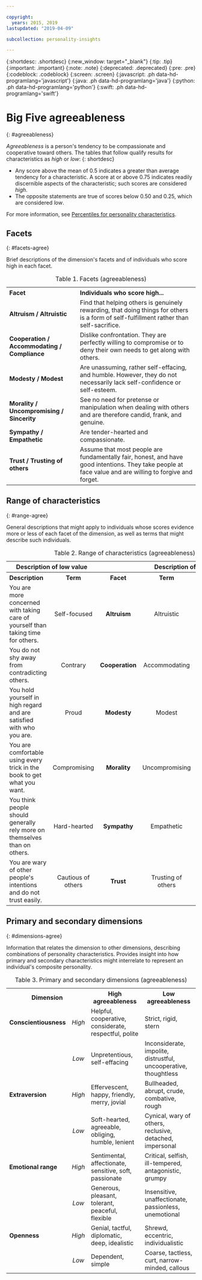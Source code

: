 ```yaml
---

copyright:
  years: 2015, 2019
lastupdated: "2019-04-09"

subcollection: personality-insights

---
```


{:shortdesc: .shortdesc}
{:new_window: target="_blank"}
{:tip: .tip}
{:important: .important}
{:note: .note}
{:deprecated: .deprecated}
{:pre: .pre}
{:codeblock: .codeblock}
{:screen: .screen}
{:javascript: .ph data-hd-programlang='javascript'}
{:java: .ph data-hd-programlang='java'}
{:python: .ph data-hd-programlang='python'}
{:swift: .ph data-hd-programlang='swift'}

# Big Five agreeableness
{: #agreeableness}

*Agreeableness* is a person's tendency to be compassionate and cooperative toward others. The tables that follow qualify results for characteristics as *high* or *low*:
{: shortdesc}

-   Any score above the mean of 0.5 indicates a greater than average tendency for a characteristic. A score at or above 0.75 indicates readily discernible aspects of the characteristic; such scores are considered *high*.
-   The opposite statements are true of scores below 0.50 and 0.25, which are considered *low*.

For more information, see [Percentiles for personality characteristics](/docs/services/personality-insights?topic=personality-insights-numeric#percentiles).

## Facets
{: #facets-agree}

Brief descriptions of the dimension's facets and of individuals who score high in each facet.

<table>
  <caption>Table 1. Facets (agreeableness)</caption>
  <tr>
    <th style="text-align:left">Facet</th>
    <th style="text-align:left">Individuals who score high...</th>
  </tr>
  <tr>
    <td><strong>Altruism / Altruistic</strong></td>
    <td>Find that helping others is genuinely rewarding, that doing
    things for others is a form of self-fulfillment rather than
    self-sacrifice.</td>
  </tr>
  <tr>
    <td><strong>Cooperation / Accommodating / Compliance</strong></td>
    <td>Dislike confrontation. They are perfectly willing to compromise
    or to deny their own needs to get along with others.</td>
  </tr>
  <tr>
    <td><strong>Modesty / Modest</strong></td>
    <td>Are unassuming, rather self-effacing, and humble. However, they
    do not necessarily lack self-confidence or self-esteem.</td>
  </tr>
  <tr>
    <td><strong>Morality / Uncompromising / Sincerity</strong></td>
    <td>See no need for pretense or manipulation when dealing with
    others and are therefore candid, frank, and genuine.</td>
  </tr>
  <tr>
    <td><strong>Sympathy / Empathetic</strong></td>
    <td>Are tender-hearted and compassionate.</td>
  </tr>
  <tr>
    <td><strong>Trust / Trusting of others</strong></td>
    <td>Assume that most people are fundamentally fair, honest, and
    have good intentions. They take people at face value and are willing
    to forgive and forget.</td>
  </tr>
</table>

## Range of characteristics
{: #range-agree}

General descriptions that might apply to individuals whose scores evidence more or less of each facet of the dimension, as well as terms that might describe such individuals.

<table summary="For the facet listed in the middle column of each row, the first two columns provide a description and a term for individuals with low scores for the facet, and the last two columns provide a term and a description for individuals with high scores for the facet.">
  <caption>Table 2. Range of characteristics (agreeableness)</caption>
  <tr>
    <th id="lowValue" colspan="2" style="text-align:center">
      Description of low value
    </th>
    <th id="blank"></th>
    <th id="highValue" colspan="2" style="text-align:center">
      Description of high value
    </th>
  </tr>
  <tr>
    <th id="lowDescription" headers="lowValue" style="text-align:left; width:23%">
      Description
    </th>
    <th id="lowTerm" headers="lowValue" style="text-align:center; width:16%">
      Term
    </th>
    <th id="facet" headers="blank" style="text-align:center; width:16%">
      Facet
    </th>
    <th id="highTerm" headers="highValue" style="text-align:center; width:16%">
      Term
    </th>
    <th id="highDescription" headers="highValue" style="text-align:right">
      Description
    </th>
  </tr>
  <tr>
    <td headers="lowValue lowDescription" style="text-align:left">
      You are more concerned with taking care of yourself than taking time
      for others.
    </td>
    <td headers="lowValue lowTerm" style="text-align:center">
      Self-focused
    </td>
    <td headers="blank facet" style="text-align:center">
      <strong>Altruism</strong>
    </td>
    <td headers="highValue highTerm" style="text-align:center">
      Altruistic
    </td>
    <td headers="highValue highDescription" style="text-align:right">
      You feel fulfilled when helping others and will go out of your way to
      do so.
    </td>
  </tr>
  <tr>
    <td headers="lowValue lowDescription" style="text-align:left">
      You do not shy away from contradicting others.
    </td>
    <td headers="lowValue lowTerm" style="text-align:center">
      Contrary</td>
    <td headers="blank facet" style="text-align:center">
      <strong>Cooperation</strong>
    </td>
    <td headers="highValue highTerm" style="text-align:center">
      Accommodating
    </td>
    <td headers="highValue highDescription" style="text-align:right">
      You are easy to please and try to avoid confrontation.
    </td>
  </tr>
  <tr>
    <td headers="lowValue lowDescription" style="text-align:left">
      You hold yourself in high regard and are satisfied with who you are.
    </td>
    <td headers="lowValue lowTerm" style="text-align:center">
      Proud
    </td>
    <td headers="blank facet" style="text-align:center">
      <strong>Modesty</strong>
    </td>
    <td headers="highValue highTerm" style="text-align:center">
      Modest
    </td>
    <td headers="highValue highDescription" style="text-align:right">
      You are uncomfortable being the center of attention.
    </td>
  </tr>
  <tr>
    <td headers="lowValue lowDescription" style="text-align:left">
      You are comfortable using every trick in the book to get what you want.
    </td>
    <td headers="lowValue lowTerm" style="text-align:center">
      Compromising
    </td>
    <td headers="blank facet" style="text-align:center">
      <strong>Morality</strong>
    </td>
    <td headers="highValue highTerm" style="text-align:center">
      Uncompromising
    </td>
    <td headers="highValue highDescription" style="text-align:right">
      You think it is wrong to take advantage of others to get ahead.
    </td>
  </tr>
  <tr>
    <td headers="lowValue lowDescription" style="text-align:left">
      You think people should generally rely more on themselves than on
      others.
    </td>
    <td headers="lowValue lowTerm" style="text-align:center">
      Hard-hearted
    </td>
    <td headers="blank facet" style="text-align:center">
      <strong>Sympathy</strong>
    </td>
    <td headers="highValue highTerm" style="text-align:center">
      Empathetic
    </td>
    <td headers="highValue highDescription" style="text-align:right">
      You feel what others feel and are compassionate toward them.
    </td>
  </tr>
  <tr>
    <td headers="lowValue lowDescription" style="text-align:left">
      You are wary of other people's intentions and do not trust easily.
    </td>
    <td headers="lowValue lowTerm" style="text-align:center">
      Cautious of others
    </td>
    <td headers="blank facet" style="text-align:center">
      <strong>Trust</strong>
    </td>
    <td headers="highValue highTerm" style="text-align:center">
      Trusting of others
    </td>
    <td headers="highValue highDescription" style="text-align:right">
      You believe the best of others and trust people easily.
    </td>
  </tr>
</table>

## Primary and secondary dimensions
{: #dimensions-agree}

Information that relates the dimension to other dimensions, describing combinations of personality characteristics. Provides insight into how primary and secondary characteristics might interrelate to represent an individual's composite personality.

<table>
  <caption>Table 3. Primary and secondary dimensions (agreeableness)</caption>
  <tr>
    <th colspan="2" style="width:30%">Dimension</th>
    <th style="width:35%">High agreeableness</th>
    <th style="width:35%">Low agreeableness</th>
  </tr>
  <tr>
    <td style="text-align:left"><strong>Conscientiousness</strong></td>
    <td style="text-align:center"><em>High</em></td>
    <td>Helpful, cooperative, considerate, respectful, polite</td>
    <td>Strict, rigid, stern</td>
  </tr>
  <tr>
    <td></td>
    <td style="text-align:center"><em>Low</em></td>
    <td>Unpretentious, self-effacing</td>
    <td>Inconsiderate, impolite, distrustful, uncooperative, thoughtless</td>
  </tr>
  <tr>
    <td style="text-align:left"><strong>Extraversion</strong></td>
    <td style="text-align:center"><em>High</em></td>
    <td>Effervescent, happy, friendly, merry, jovial</td>
    <td>Bullheaded, abrupt, crude, combative, rough</td>
  </tr>
  <tr>
    <td></td>
    <td style="text-align:center"><em>Low</em></td>
    <td>Soft-hearted, agreeable, obliging, humble, lenient</td>
    <td>Cynical, wary of others, reclusive, detached, impersonal</td>
  </tr>
  <tr>
    <td style="text-align:left"><strong>Emotional range</strong></td>
    <td style="text-align:center"><em>High</em></td>
    <td>Sentimental, affectionate, sensitive, soft, passionate</td>
    <td>Critical, selfish, ill-tempered, antagonistic, grumpy</td>
  </tr>
  <tr>
    <td></td>
    <td style="text-align:center"><em>Low</em></td>
    <td>Generous, pleasant, tolerant, peaceful, flexible</td>
    <td>Insensitive, unaffectionate, passionless, unemotional</td>
  </tr>
  <tr>
    <td style="text-align:left"><strong>Openness</strong></td>
    <td style="text-align:center"><em>High</em></td>
    <td>Genial, tactful, diplomatic, deep, idealistic</td>
    <td>Shrewd, eccentric, individualistic</td>
  </tr>
  <tr>
    <td></td>
    <td style="text-align:center"><em>Low</em></td>
    <td>Dependent, simple</td>
    <td>Coarse, tactless, curt, narrow-minded, callous</td>
  </tr>
</table>
